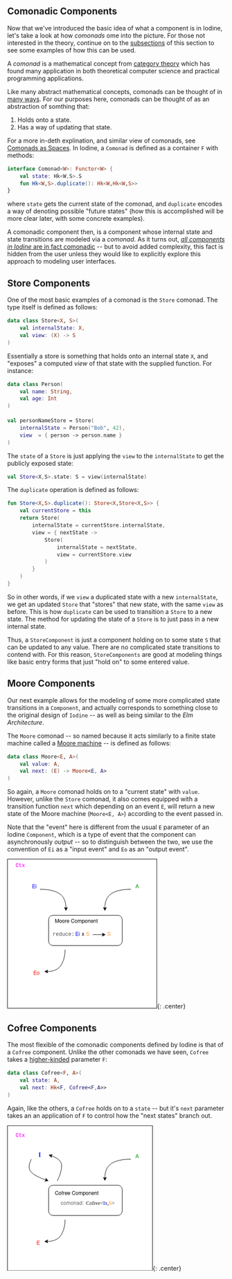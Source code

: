 

Comonadic Components
--------------------

Now that we've introduced the basic idea of what a component is in Iodine, let's take a look at how _comonads_ ome into the picture. For those not interested in the theory, continue on to the [subsections](#store-components) of this section to see some examples of how this can be used.

A _comonad_ is a mathematical concept from [category theory]() which has found many application in both theoretical computer science and practical programming applications.

Like many abstract mathematical concepts, comonads can be thought of in [many ways](https://en.wikipedia.org/wiki/Blind_men_and_an_elephant). For our purposes here, comonads can be thought of as an abstraction of somthing that:

  1. Holds onto a state.
  2. Has a way of updating that state.
  
For a more in-deth explination, and similar view of comonads, see [Comonads as Spaces](https://blog.functorial.com/posts/2016-08-07-Comonads-As-Spaces.html). In Iodine, a `Comonad` is defined as a container `F` with methods:

```kotlin
interface Comonad<W>: Functor<W> {
    val state: Hk<W,S>.S
    fun Hk<W,S>.duplicate(): Hk<W,Hk<W,S>>
}
```

where `state` gets the current state of the comonad, and `duplicate` encodes a way of denoting possible "future states" (how this is accomplished will be more clear later, with some concrete examples).

A comonadic component then, is a component whose internal state and state transitions are modeled via a _comonad_. As it turns out, [_all components in Iodine_ are in fact comonadic](#cofree-components) -- but to avoid added complexity, this fact is hidden from the user unless they would like to explicitly explore this approach to modeling user interfaces.

Store Components
----------------

One of the most basic examples of a comonad is the `Store` comonad. The type itself is defined as follows:

```kotlin
data class Store<X, S>(
    val internalState: X,
    val view: (X) -> S
)
```

Essentially a store is something that holds onto an internal state `X`, and "exposes" a computed _view_ of that state with the supplied function. For instance:

```kotlin
data class Person(
    val name: String,
    val age: Int
)

val personNameStore = Store(
    internalState = Person("Bob", 42),
    view  = { person -> person.name }
)
```

The `state` of a `Store` is just applying the `view` to the `internalState` to get the publicly exposed state:

```kotlin
val Store<X,S>.state: S = view(internalState)
```

The `duplicate` operation is defined as follows:

```kotlin
fun Store<X,S>.duplicate(): Store<X,Store<X,S>> {
    val currentStore = this
    return Store(
        internalState = currentStore.internalState,
        view = { nextState -> 
            Store(
                internalState = nextState,
                view = currentStore.view
            )
        }
    )
}
```

So in other words, if we `view` a duplicated state with a new `internalState`, we get an updated `Store` that "stores" that new state, with the same `view` as before. This is how `duplicate` can be used to transition a `Store` to a new state. The method for updating the state of a `Store` is to just pass in a new internal state.

Thus, a `StoreComponent` is just a component holding on to some state `S` that can be updated to any value. There are no complicated state transitions to contend with. For this reason, `StoreComponents` are good at modeling things like basic entry forms that just "hold on" to some entered value.

Moore Components
----------------

Our next example allows for the modeling of some more complicated state transitions in a `Component`, and actually corresponds to something close to the original design of `Iodine` -- as well as being similar to the _Elm Architecture_. 

The `Moore` comonad -- so named because it acts similarly to a finite state machine called a [Moore machine](https://en.wikipedia.org/wiki/Moore_machine) -- is defined as follows:

```kotlin
data class Moore<E, A>(
    val value: A,
    val next: (E) -> Moore<E, A>
)
```

So again, a `Moore` comonad holds on to a "current state" with `value`. However, unlike the `Store` comonad, it also comes equipped with a transition function `next` which depending on an event `E`, will return a new state of the Moore machine (`Moore<E, A>`) according to the event
passed in.

Note that the "event" here is different from the usual `E` parameter of an Iodine `Component`, which is a type of event that the component can asynchronously _output_ -- so to distinguish between the two, we use the convention of `Ei` as a "input event" and `Eo` as an "output event".


![HComponent](https://raw.githubusercontent.com/Sintrastes/Iodine/gh-pages/moore_component.png){: .center}


Cofree Components
----------------

The most flexible of the comonadic components defined by Iodine is that of a `Cofree` component. Unlike the other comonads we have seen, `Cofree` takes a [higher-kinded](../additional/higher_kinds_in_kotlin.md) parameter `F`:

```kotlin
data class Cofree<F, A>(
    val state: A,
    val next: Hk<F, Cofree<F,A>>
)
```

Again, like the others, a `Cofree` holds on to a `state` -- but it's `next` parameter takes an an application of `F` to control how the "next states" branch out.

![Cofree Component](https://raw.githubusercontent.com/Sintrastes/Iodine/gh-pages/cofree_component.png){: .center}



